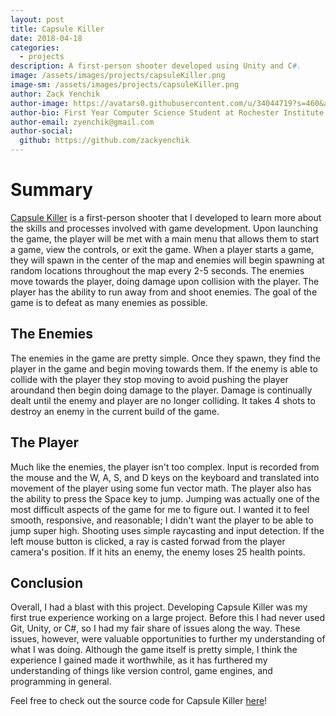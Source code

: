 ```yaml
---
layout: post
title: Capsule Killer
date: 2018-04-18
categories:
  - projects
description: A first-person shooter developed using Unity and C#.
image: /assets/images/projects/capsuleKiller.png
image-sm: /assets/images/projects/capsuleKiller.png
author: Zack Yenchik
author-image: https://avatars0.githubusercontent.com/u/34044719?s=460&amp;v=4
author-bio: First Year Computer Science Student at Rochester Institute of Technology
author-email: zyenchik@gmail.com
author-social:
  github: https://github.com/zackyenchik
---
```

# Summary
[Capsule Killer](https://github.com/zcy3071/CapsuleKiller) is a first-person shooter that I developed to learn more about the skills and 
processes involved with game development. Upon launching the game, the player will be met with a main menu that allows them to start a game, 
view the controls, or exit the game. When a player starts a game, they will spawn in the center of the map and enemies will begin spawning 
at random locations throughout the map every 2-5 seconds. The enemies move towards the player, doing damage upon collision with the player. 
The player has the ability to run away from and shoot enemies. The goal of the game is to defeat as many enemies as possible.

## The Enemies
The enemies in the game are pretty simple. Once they spawn, they find the player in the game and begin moving towards them.
If the enemy is able to collide with the player they stop moving to avoid pushing the player aroundand then begin doing damage
to the player. Damage is continually dealt until the enemy and player are no longer colliding. It takes 4 shots to destroy an
enemy in the current build of the game.

## The Player
Much like the enemies, the player isn't too complex. Input is recorded from the mouse and the W, A, S, and D keys on the keyboard
and translated into movement of the player using some fun vector math. The player also has the ability to press the Space key
to jump. Jumping was actually one of the most difficult aspects of the game for me to figure out. I wanted it to feel smooth, responsive,
and reasonable; I didn't want the player to be able to jump super high. Shooting uses simple raycasting and input detection. If the left 
mouse button is clicked, a ray is casted forwad from the player camera's position. If it hits an enemy, the enemy loses 25 health points.

## Conclusion
Overall, I had a blast with this project. Developing Capsule Killer was my first true experience working on a large project. 
Before this I had never used Git, Unity, or C#, so I had my fair share of issues along the way. These issues, however, were 
valuable opportunities to further my understanding of what I was doing. Although the game itself is pretty simple, I think
the experience I gained made it worthwhile, as it has furthered my understanding of things like version control, game engines,
and programming in general.

Feel free to check out the source code for Capsule Killer [here](https://github.com/zcy3071/CapsuleKiller)!